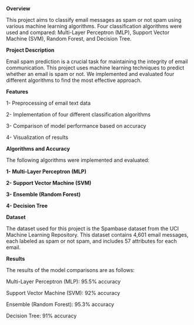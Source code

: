 **Overview**

This project aims to classify email messages as spam or not spam using various machine learning algorithms. Four classification algorithms were used and compared: Multi-Layer Perceptron (MLP), Support Vector Machine (SVM), Random Forest, and Decision Tree.



**Project Description**

Email spam prediction is a crucial task for maintaining the integrity of email communication. This project uses machine learning techniques to predict whether an email is spam or not. We implemented and evaluated four different algorithms to find the most effective approach.


**Features**

1- Preprocessing of email text data

2- Implementation of four different classification algorithms

3- Comparison of model performance based on accuracy

4- Visualization of results


**Algorithms and Accuracy**

The following algorithms were implemented and evaluated:

**1- Multi-Layer Perceptron (MLP)**

**2- Support Vector Machine (SVM)**

**3- Ensemble (Random Forest)**

**4- Decision Tree**


**Dataset**

The dataset used for this project is the Spambase dataset from the UCI Machine Learning Repository. This dataset contains 4,601 email messages, each labeled as spam or not spam, and includes 57 attributes for each email.

**Results**

The results of the model comparisons are as follows:

Multi-Layer Perceptron (MLP): 95.5% accuracy

Support Vector Machine (SVM): 92% accuracy

Ensemble (Random Forest): 95.3% accuracy

Decision Tree: 91% accuracy
